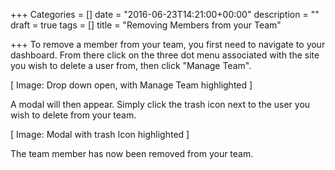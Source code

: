 +++
Categories = []
date = "2016-06-23T14:21:00+00:00"
description = ""
draft = true
tags = []
title = "Removing Members from your Team"

+++
To remove a member from your team, you first need to navigate to your dashboard. From there click on the three dot menu associated with the site you wish to delete a user from, then click "Manage Team".

[ Image: Drop down open, with Manage Team highlighted ]

A modal will then appear. Simply click the trash icon next to the user you wish to delete from your team.

[ Image: Modal with trash Icon highlighted ]

The team member has now been removed from your team.
